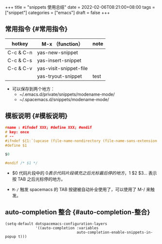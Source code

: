 +++
title = "snippets 使用总结"
date = 2022-02-06T08:21:00+08:00
tags = ["snippet"]
categories = ["emacs"]
draft = false
+++

## 常用指令 {#常用指令}

| hotkey        | M-x （function）       | note |
|---------------|----------------------|------|
| C-c &amp; C-n | yas-new-snippet        |      |
| C-c &amp; C-s | yas-insert-snippet     |      |
| C-c &amp; C-v | yas-visit-snippet-file |      |
|               | yas-tryout-snippet     | test |

-   可以保存到两个地方：
    -   ~/.emacs.d/private/snippets/modename-mode/
    -   ~/.spacemacs.d/snippets/modename-mode/


## 模板说明 {#模板说明}

```C
#name : #ifndef XXX; #define XXX; #endif
# key: once
# --
#ifndef ${1:`(upcase (file-name-nondirectory (file-name-sans-extension (or (buffer-file-name) ""))))`_H}
#define $1

$0

#endif /* $1 */
```

-   $0
    代码片段中的 $0 表示代码片段填充之后光标最后停的地方，$1 $2 $3... 表示按 TAB 之后光标停的地方。

-   `M-/` 触发
    spacemacs 的 TAB 按键被自动补全使用了，可以使用了 M-/ 来触发。


## auto-completion 整合 {#auto-completion-整合}

```emacs-lisp
(setq-default dotspacemacs-configuration-layers
              '((auto-completion :variables
                                 auto-completion-enable-snippets-in-popup t)))
```